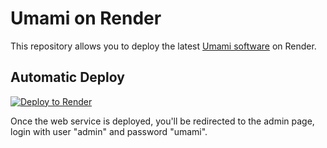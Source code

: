 # Umami on Render

This repository allows you to deploy the latest <a href="https://umami.is/" target="_blank">Umami software</a> on Render.

## Automatic Deploy

[![Deploy to Render](https://render.com/images/deploy-to-render-button.svg)](https://render.com/deploy?repo=https://github.com/jakubczarnowski/umami-render)

Once the web service is deployed, you'll be redirected to the admin page, login with user "admin" and password "umami".
